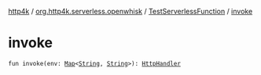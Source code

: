 [http4k](../../index.md) / [org.http4k.serverless.openwhisk](../index.md) / [TestServerlessFunction](index.md) / [invoke](./invoke.md)

# invoke

`fun invoke(env: `[`Map`](https://kotlinlang.org/api/latest/jvm/stdlib/kotlin.collections/-map/index.html)`<`[`String`](https://kotlinlang.org/api/latest/jvm/stdlib/kotlin/-string/index.html)`, `[`String`](https://kotlinlang.org/api/latest/jvm/stdlib/kotlin/-string/index.html)`>): `[`HttpHandler`](../../org.http4k.core/-http-handler.md)
